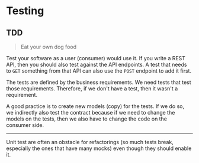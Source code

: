 # Testing

## TDD

> Eat your own dog food

Test your software as a user (consumer) would use it. If you write a REST API, then you should also test against the API endpoints. 
A test that needs to `GET` something from that API can also use the `POST` endpoint to add it first.

The tests are defined by the business requirements. We need tests that test those requirements. Therefore, if we don't have a test, then it wasn't a requirement.

A good practice is to create new models (copy) for the tests. If we do so, we indirectly also test the contract because if we need to change the models on the tests, then we also have to change the code on the consumer side.

--- 

Unit test are often an obstacle for refactorings (so much tests break, especially the ones that have many mocks) even though they should enable it.